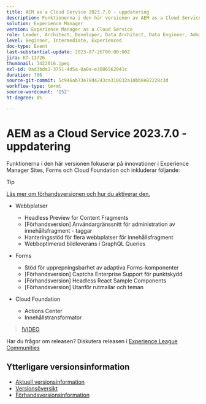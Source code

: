 ```yaml
---
title: AEM as a Cloud Service 2023.7.0 - uppdatering
description: Funktionerna i den här versionen av AEM as a Cloud Service fokuserar på innovationer i Experience Manager Sites, Forms och Cloud Foundation.
solution: Experience Manager
version: Experience Manager as a Cloud Service
role: Leader, Architect, Developer, Data Architect, Data Engineer, Admin, User
level: Beginner, Intermediate, Experienced
doc-type: Event
last-substantial-update: 2023-07-26T00:00:00Z
jira: KT-13726
thumbnail: 3422016.jpeg
exl-id: 0ad3bda1-3751-4d5a-8a0a-e3086562041c
duration: 706
source-git-commit: 5c946ab73e78d4243ca310032a10bb8e82228c3d
workflow-type: tm+mt
source-wordcount: '152'
ht-degree: 0%

---
```


# AEM as a Cloud Service 2023.7.0 - uppdatering

Funktionerna i den här versionen fokuserar på innovationer i Experience Manager Sites, Forms och Cloud Foundation och inkluderar följande:

>[!TIP]
>
>[Läs mer om förhandsversionen och hur du aktiverar den.](https://experienceleague.adobe.com/docs/experience-manager-cloud-service/content/release-notes/prerelease.html?lang=sv-SE)

* Webbplatser
   * Headless Preview for Content Fragments
   * [Förhandsversion] Användargränssnitt för administration av innehållsfragment - taggar
   * Hanteringsstöd för flera webbplatser för innehållsfragment
   * Webboptimerad bildleverans i GraphQL Queries

* Forms
   * Stöd för upprepningsbarhet av adaptiva Forms-komponenter
   * [Förhandsversion] Captcha Enterprise Support för punktskydd
   * [Förhandsversion] Headless React Sample Components
   * [Förhandsversion] Utanför rutmallar och teman

* Cloud Foundation
   * Actions Center
   * Innehållstransformator

>[!VIDEO](https://video.tv.adobe.com/v/3422016/?learn=on)


Har du frågor om releasen?  Diskutera releasen i [Experience League Communities](https://adobe.ly/3Y6CC6J)

## Ytterligare versionsinformation

* [Aktuell versionsinformation](https://experienceleague.adobe.com/docs/experience-manager-cloud-service/content/release-notes/home.html?lang=sv-SE)
* [Versionsöversikt](https://experienceleague.adobe.com/docs/experience-manager-release-information/aem-release-updates/update-releases-roadmap.html?lang=sv-SE)
* [Förhandsversionsinformation](https://experienceleague.adobe.com/docs/experience-manager-cloud-service/content/release-notes/prerelease.html?lang=sv-SE)
